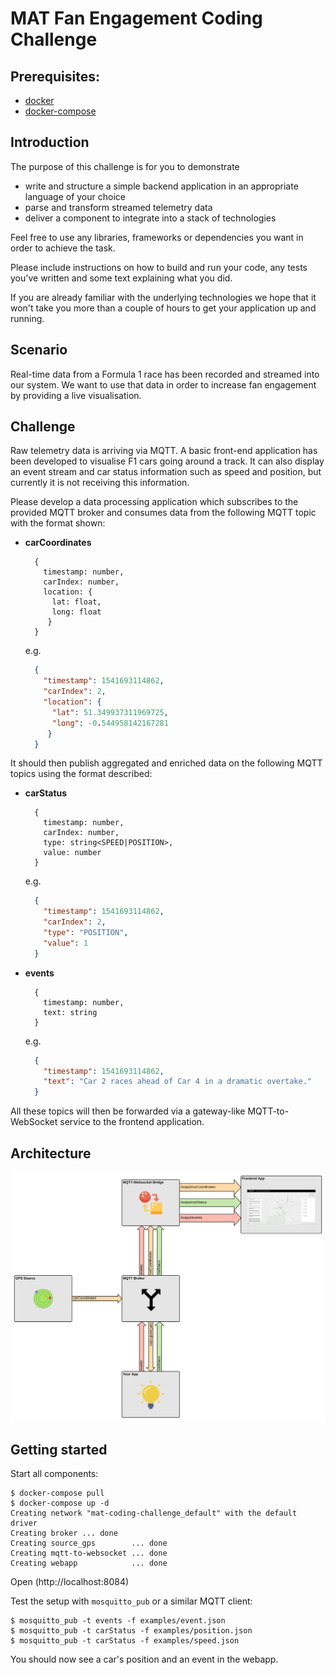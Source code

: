 # MAT Fan Engagement Coding Challenge

## Prerequisites:

* [docker](https://docs.docker.com/)
* [docker-compose](https://docs.docker.com/compose/)

## Introduction

The purpose of this challenge is for you to demonstrate
* write and structure a simple backend application in an appropriate language of your choice
* parse and transform streamed telemetry data
* deliver a component to integrate into a stack of technologies

Feel free to use any libraries, frameworks or dependencies you want in order to achieve the task.

Please include instructions on how to build and run your code, any tests you've written and some text explaining what you did.

If you are already familiar with the underlying technologies we hope that it won't take you more than a couple of hours to get your application up and running.

## Scenario

Real-time data from a Formula 1 race has been recorded and streamed into our system. We want to use that data in order to increase fan engagement by providing a live visualisation.

## Challenge

Raw telemetry data is arriving via MQTT. A basic front-end application has been developed to visualise F1 cars going around a track. It can also display an event stream and car status information such as speed and position, but currently it is not receiving this information.

Please develop a data processing application which subscribes to the provided MQTT broker and consumes data from the following MQTT topic with the format shown:

* **carCoordinates**

    ```console
      {
        timestamp: number,
        carIndex: number,
        location: {
          lat: float,
          long: float
         }
      }
    ```

  e.g.

    ```json
      {
        "timestamp": 1541693114862,
        "carIndex": 2,
        "location": {
          "lat": 51.349937311969725,
          "long": -0.544958142167281
         }
      }
    ```

It should then publish aggregated and enriched data on the following MQTT topics using the format described:

- **carStatus**

    ```console
      {
        timestamp: number,
        carIndex: number,
        type: string<SPEED|POSITION>,
        value: number
      }
    ```

  e.g.

    ```json
      {
        "timestamp": 1541693114862,
        "carIndex": 2,
        "type": "POSITION",
        "value": 1
      }
    ```

- **events**

    ```console
      {
        timestamp: number,
        text: string
      }
    ```

  e.g.

    ```json
      {
        "timestamp": 1541693114862,
        "text": "Car 2 races ahead of Car 4 in a dramatic overtake."
      }
    ```

All these topics will then be forwarded via a gateway-like MQTT-to-WebSocket service to the frontend application.

## Architecture

![Components](./components.svg)

## Getting started

Start all components:

```console
$ docker-compose pull
$ docker-compose up -d
Creating network "mat-coding-challenge_default" with the default driver
Creating broker ... done
Creating source_gps        ... done
Creating mqtt-to-websocket ... done
Creating webapp            ... done
```

Open (http://localhost:8084)

Test the setup with `mosquitto_pub` or a similar MQTT client:

```console
$ mosquitto_pub -t events -f examples/event.json
$ mosquitto_pub -t carStatus -f examples/position.json
$ mosquitto_pub -t carStatus -f examples/speed.json
```

You should now see a car's position and an event in the webapp.
